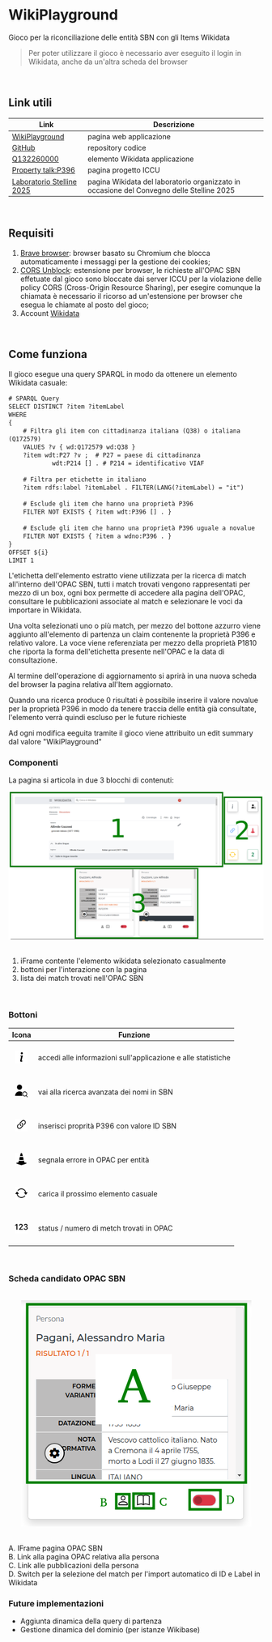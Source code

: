 # WikiPlayground
Gioco per la riconciliazione delle entità SBN con gli Items Wikidata

> Per poter utilizzare il gioco è necessario aver eseguito il login in Wikidata, anche da un'altra scheda del browser
<br>

## Link utili
| Link | Descrizione |
| --- | --- |
| [WikiPlayground](https://logo94.github.io/WikiPlayground/) | pagina web applicazione |
| [GitHub](https://github.com/logo94/WikiPlayground) | repository codice |
| [Q132260000](https://www.wikidata.org/wiki/Q132260000) | elemento Wikidata applicazione |
| [Property talk:P396](https://www.wikidata.org/wiki/Property_talk:P396) | pagina progetto ICCU |
| [Laboratorio Stelline 2025](https://www.wikidata.org/wiki/Wikidata:Gruppo_AIB_TBID/Stelline/2025) | pagina Wikidata del laboratorio organizzato in occasione del Convegno delle Stelline 2025 |
<br>

## Requisiti
1. [Brave browser](https://brave.com/download/): browser basato su Chromium che blocca automaticamente i messaggi per la gestione dei cookies;
2. [CORS Unblock](https://chromewebstore.google.com/detail/cors-unblock/lfhmikememgdcahcdlaciloancbhjino?pli=1): estensione per browser, le richieste all'OPAC SBN effetuate dal gioco sono bloccate dai server ICCU per la violazione delle policy CORS (Cross-Origin Resource Sharing), per esegire comunque la chiamata è necessario il ricorso ad un'estensione per browser che esegua le chiamate al posto del gioco;
3. Account [Wikidata](https://www.wikidata.org/w/index.php?&title=Special:UserLogin)
<br>

## Come funziona
Il gioco esegue una query SPARQL in modo da ottenere un elemento Wikidata casuale:

```
# SPARQL Query
SELECT DISTINCT ?item ?itemLabel
WHERE
{
    # Filtra gli item con cittadinanza italiana (Q38) o italiana (Q172579)
    VALUES ?v { wd:Q172579 wd:Q38 }
    ?item wdt:P27 ?v ;  # P27 = paese di cittadinanza
            wdt:P214 [] . # P214 = identificativo VIAF

    # Filtra per etichette in italiano
    ?item rdfs:label ?itemLabel . FILTER(LANG(?itemLabel) = "it")

    # Esclude gli item che hanno una proprietà P396
    FILTER NOT EXISTS { ?item wdt:P396 [] . }

    # Esclude gli item che hanno una proprietà P396 uguale a novalue
    FILTER NOT EXISTS { ?item a wdno:P396 . }
}
OFFSET ${i}
LIMIT 1
```

L'etichetta dell'elemento estratto viene utilizzata per la ricerca di match all'interno dell'OPAC SBN, tutti i match trovati vengono rappresentati per mezzo di un box, ogni box permette di accedere alla pagina dell'OPAC, consultare le pubblicazioni associate al match e selezionare le voci da importare in Wikidata. 

Una volta selezionati uno o più match, per mezzo del bottone azzurro viene aggiunto all'elemento di partenza un claim contenente la proprietà P396 e relativo valore. La voce viene referenziata per mezzo della proprietà P1810 che riporta la forma dell'etichetta presente nell'OPAC e la data di consultazione. 

Al termine dell'operazione di aggiornamento si aprirà in una nuova scheda del browser la pagina relativa all'Item aggiornato.

Quando una ricerca produce 0 risultati è possibile inserire il valore novalue per la proprietà P396 in modo da tenere traccia delle entità già consultate, l'elemento verrà quindi escluso per le future richieste

Ad ogni modifica eeguita tramite il gioco viene attribuito un edit summary dal valore "WikiPlayground"
<br>


### Componenti

La pagina si articola in due 3 blocchi di contenuti:

<div align="center">
  <img src="img/wp-tutorial.png">
</div>
<br>

1. iFrame contente l'elemento wikidata selezionato casualmente
2. bottoni per l'interazione con la pagina
3. lista dei match trovati nell'OPAC SBN
<br>


### Bottoni
| Icona | Funzione |
| --- | --- | 
| &nbsp;<div align="center"><img height="25" src="img/info-lg.svg"></div>&nbsp; | accedi alle informazioni sull'applicazione e alle statistiche |
| &nbsp;<div align="center"><img height="25" src="img/user.png"></div>&nbsp; | vai alla ricerca avanzata dei nomi in SBN |
| &nbsp;<div align="center"><img height="25" src="img/link-45deg.svg"></div>&nbsp; | inserisci proprità P396 con valore ID SBN |
| &nbsp;<div align="center"><img height="25" src="img/cone-striped.svg"></div>&nbsp; | segnala errore in OPAC per entità |
| &nbsp;<div align="center"><img height="25" src="img/arrow-repeat.svg"></div>&nbsp; | carica il prossimo elemento casuale |
| &nbsp;<div align="center"><img height="25" src="img/123.svg"></div>&nbsp; | status / numero di metch trovati in OPAC |
<br>


### Scheda candidato OPAC SBN
<br>

<div align="center">
  <img src="img/wp-opac-tutorial.png">
</div>
<br>

A. IFrame pagina OPAC SBN<br>
B. Link alla pagina OPAC relativa alla persona<br>
C. Link alle pubblicazioni della persona <br>
D. Switch per la selezione del match per l'import automatico di ID e Label in Wikidata<br>



### Future implementazioni
* Aggiunta dinamica della query di partenza
* Gestione dinamica del dominio (per istanze Wikibase)
